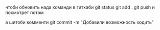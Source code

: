 чтоби обновить нада команди в гитхаби
git status
git add .
git push
и посмотрет потом 

а шитоби комменти 
git commit -m "Добавили возможность ходить"
